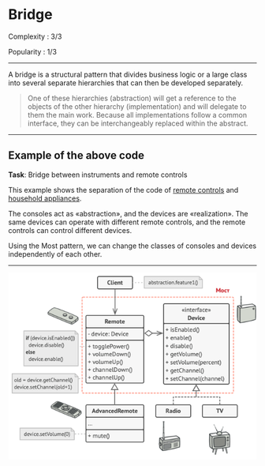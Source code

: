 # Bridge

Complexity : 3/3

Popularity : 1/3
***
A bridge is a structural pattern that divides business logic or a large class into several separate hierarchies that can then be developed separately.

> One of these hierarchies (abstraction) will get a reference to the objects of the other hierarchy (implementation) and will delegate to them the main work. Because all implementations follow a common interface, they can be interchangeably replaced within the abstract.
***
## Example of the above code
**Task**: Bridge between instruments and remote controls

This example shows the separation of the code of [remote controls](https://github.com/kogutenko-alex/patterns/tree/master/src/structurePatterns/bridgePattern/remotes) and [household appliances](https://github.com/kogutenko-alex/patterns/tree/master/src/structurePatterns/bridgePattern/devices).

The consoles act as «abstraction», and the devices are «realization». The same devices can operate with different remote controls, and the remote controls can control different devices.

Using the Most pattern, we can change the classes of consoles and devices independently of each other.
***
![diagram of our example](https://github.com/kogutenko-alex/patterns/blob/master/img/bridge.png)
